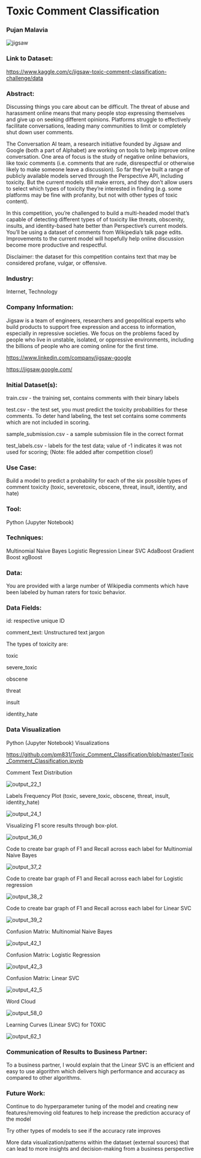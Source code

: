 # Toxic Comment Classification
### Pujan Malavia
![jigsaw](https://user-images.githubusercontent.com/19572673/85205534-e22dd500-b2e9-11ea-866f-a23a9174ed8a.jpg)

### Link to Dataset: 

https://www.kaggle.com/c/jigsaw-toxic-comment-classification-challenge/data

### Abstract:

Discussing things you care about can be difficult. The threat of abuse and harassment online means that many people stop expressing themselves and give up on seeking different opinions. Platforms struggle to effectively facilitate conversations, leading many communities to limit or completely shut down user comments.

The Conversation AI team, a research initiative founded by Jigsaw and Google (both a part of Alphabet) are working on tools to help improve online conversation. One area of focus is the study of negative online behaviors, like toxic comments (i.e. comments that are rude, disrespectful or otherwise likely to make someone leave a discussion). So far they’ve built a range of publicly available models served through the Perspective API, including toxicity. But the current models still make errors, and they don’t allow users to select which types of toxicity they’re interested in finding (e.g. some platforms may be fine with profanity, but not with other types of toxic content).

In this competition, you’re challenged to build a multi-headed model that’s capable of detecting different types of of toxicity like threats, obscenity, insults, and identity-based hate better than Perspective’s current models. You’ll be using a dataset of comments from Wikipedia’s talk page edits. Improvements to the current model will hopefully help online discussion become more productive and respectful.

Disclaimer: the dataset for this competition contains text that may be considered profane, vulgar, or offensive.

### Industry:

Internet, Technology

### Company Information:
Jigsaw is a team of engineers, researchers and geopolitical experts who build products to support free expression and access to information, especially in repressive societies. We focus on the problems faced by people who live in unstable, isolated, or oppressive environments, including the billions of people who are coming online for the first time.

https://www.linkedin.com/company/jigsaw-google

https://jigsaw.google.com/

### Initial Dataset(s):
train.csv - the training set, contains comments with their binary labels

test.csv - the test set, you must predict the toxicity probabilities for these comments. To deter hand labeling, the test set contains some comments which are not included in scoring.

sample_submission.csv - a sample submission file in the correct format

test_labels.csv - labels for the test data; value of -1 indicates it was not used for scoring; (Note: file added after competition close!)

### Use Case:
Build a model to predict a probability for each of the six possible types of comment toxicity (toxic, severetoxic, obscene, threat, insult, identity, and hate)

### Tool:
Python (Jupyter Notebook)

### Techniques:

Multinomial Naive Bayes
Logistic Regression
Linear SVC
AdaBoost 
Gradient Boost
xgBoost

### Data:
You are provided with a large number of Wikipedia comments which have been labeled by human raters for toxic behavior.

### Data Fields:
id: respective unique ID

comment_text: Unstructured text jargon

The types of toxicity are:

toxic

severe_toxic

obscene

threat

insult

identity_hate

### Data Visualization

Python (Jupyter Notebook) Visualizations

https://github.com/pm831/Toxic_Comment_Classification/blob/master/Toxic_Comment_Classification.ipynb

Comment Text Distribution

![output_22_1](https://user-images.githubusercontent.com/19572673/85776545-d2016580-b6ee-11ea-84e1-1e913763cc11.png)

Labels Frequency Plot (toxic, severe_toxic, obscene, threat, insult, identity_hate)

![output_24_1](https://user-images.githubusercontent.com/19572673/85776549-d2016580-b6ee-11ea-8545-48da1594c232.png)

Visualizing F1 score results through box-plot.

![output_36_0](https://user-images.githubusercontent.com/19572673/85776551-d299fc00-b6ee-11ea-88cd-8c11d9358b03.png)

Code to create bar graph of F1 and Recall across each label for Multinomial Naive Bayes

![output_37_2](https://user-images.githubusercontent.com/19572673/85776554-d299fc00-b6ee-11ea-8947-181f8d94163d.png)

Code to create bar graph of F1 and Recall across each label for Logistic regression

![output_38_2](https://user-images.githubusercontent.com/19572673/85776555-d299fc00-b6ee-11ea-882d-ddaddcdc78d1.png)

Code to create bar graph of F1 and Recall across each label for Linear SVC

![output_39_2](https://user-images.githubusercontent.com/19572673/85776557-d3329280-b6ee-11ea-90de-cfd67d4f0514.png)

Confusion Matrix: Multinomial Naive Bayes

![output_42_1](https://user-images.githubusercontent.com/19572673/85776559-d3329280-b6ee-11ea-8b69-0bd7330a8bc7.png)

Confusion Matrix: Logistic Regression

![output_42_3](https://user-images.githubusercontent.com/19572673/85776561-d3329280-b6ee-11ea-8821-fdce94e24abc.png)

Confusion Matrix: Linear SVC

![output_42_5](https://user-images.githubusercontent.com/19572673/85776564-d3329280-b6ee-11ea-914a-6bedd5ef973e.png)

Word Cloud

![output_58_0](https://user-images.githubusercontent.com/19572673/85776566-d3329280-b6ee-11ea-99be-446a09ea3ae3.png)

Learning Curves (Linear SVC) for TOXIC

![output_62_1](https://user-images.githubusercontent.com/19572673/85776569-d3cb2900-b6ee-11ea-8815-5b5600aef151.png)

### Communication of Results to Business Partner:
To a business partner, I would explain that the Linear SVC
is an efficient and easy to use algorithm which delivers high performance and accuracy as compared to other algorithms.

### Future Work:
Continue to do hyperparameter tuning of the model and creating new features/removing old features to help increase the prediction accuracy of the model

Try other types of models to see if the accuracy rate improves

More data visualization/patterns within the dataset (external sources) that can lead to more insights and decision-making from a business perspective
